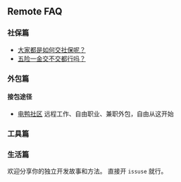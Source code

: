 ## Remote FAQ

### 社保篇

- [大家都是如何交社保呢？](https://github.com/martinageradams/chinese-independent-developer-tips/issues/1)
- [五险一金交不交都行吗？](https://www.zhihu.com/question/61657457)

### 外包篇
#### 接包途径
- [电鸭社区](https://eleduck.com?source=remote-faq) 远程工作、自由职业、兼职外包，自由从这开始

### 工具篇

### 生活篇

欢迎分享你的独立开发故事和方法。
直接开 `issuse` 就行。 

